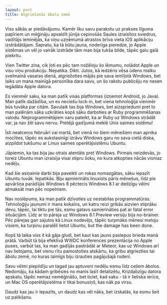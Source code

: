 ```yaml
---
layout: post
title: Atgriešanās ābolu zemē
---
```


Viss sākās ar piedāvājumu. Kamēr liku savu parakstu uz prakses līguma papīriem un mēģināju apvaldīt jūnija cepinošās Saules izraisītos sviedrus, vadītājs ieminējās, ka viņu uzņēmumā atrastos brīva vieta iOS aplikāciju izstrādātājam. Sapratu, ka tā būtu jauna, noderīga pieredze, jo Apple sistēmas un vēl jo vairāk izstrāde tām man bija tukša bilde, tāpēc galu galā piekritu.

Vien Twitter zina, cik ļoti es pēc tam nožēloju šo lēmumu, nolādot Apple un visu viņu produkciju. Nepatika. Dikti. Jutos, kā iedzēris vēsa ūdens malku svelmainā vasaras dienā, atgriežoties mājās pie sava iemīļotā Windows, bet laiks un mana mainīgā personība dara savu, un šo rakstu publicēju no nesen iegādāta Apple datora.

Es vienmēr saku, ka man patīk visas platformas (izņemot Android, jo Java). Man patīk dažādība, un es neciešu lock-in, bet viena tehnoloģija vienmēr būs tuvāka par citām. Savulaik tas bija Windows, bet aizspriedumi pret to man palēnām sāka uzkrāties kopš sāku darboties ar Ruby programmēšanas valodu. Neprogrammētājiem varu pateikt, ka ar Ruby uz Windows strādāt var, ja nav žēl savu nervu. Pretējā gadījumā meklē Unix saimes sistēmu!

Īsti neatceros februārī vai martā, bet vienā no šiem mēnešiem man apnika mocīties, tāpēc es aukstasinīgi izrāvu Windows garu no sava cietā diska, aizpildot tukšumu ar Linux saimes operētājsistēmu Ubuntu.

Jāpiemin, ka tas bija jau otrais atentāts pret Windows. Pirmais neizdevās, jo toreiz Ubuntu man izraisīja visai stipru šoku, no kura atkopties nācās vismaz nedēļu.

Kad šie asiņainie darbi bija paveikti un rokas nomazgātas, sāku iepazīt Ubuntu tuvāk. Iepatikās. Biju apmierināts linuxists pāris mēnešus, līdz pie apvāršņa parādījās Windows 8 pēctecis Windows 8.1 ar dedzīgu vēlmi atmaksāt man pēc nopelniem.

Nav noslēpums, ka man patīk dzīvoties uz nestabilas programmatūras. Tehnoloģiju jaunumi ir mans kokaīns, un katru reizi gribās aizvien stiprāku devu, tāpēc, lai tiktu pie tās, esmu gatavs samierināties pat ar fatal error situācijām. Līdz ar to pāreja uz Windows 8.1 Preview versiju bija no-brainer. Pēc pārejas gan sajutos kā Linux nodevējs, tāpēc turpmāko mēnesi meloju visiem, ka turpinu paralēli lietot Ubuntu, but the damage has been done.

Kopš tā laika viss it kā gāja gludi, bet kaut kas jauns paslepus brieda manā prātā. Varbūt tā bija efektīvā WWDC konferences prezentācija no Apple puses, varbūt tas, ka man gadījās pastrādāt ar Meteor, kas uz Windows arī nav lietojams, bet vienu rītu pamostoties atskārtu, ka gribu atgriezties tai ābolu zemē, no kuras laimīgs biju izrauties pagājušajā rudenī.

Savu vēlmi piepildīju un tagad jau aptuveni nedēļu esmu līdz ceļiem ābolos. Nedomāju, ka kādam gribēsies no manis lasīt detalizētu, Krizdabzīgu datora apskatu, tāpēc nemaz nemēģināšu, bet ticiet, kad saku - tā ir lieliska ierīce, un Mac OS operētājsistēma ir tikai bonusiņš, kas nāk pa virsu.

Daudz kas jau ir iepazīts, un daudz kas vēl nāks, bet izskatās, ka esmu šeit uz palikšanu.

